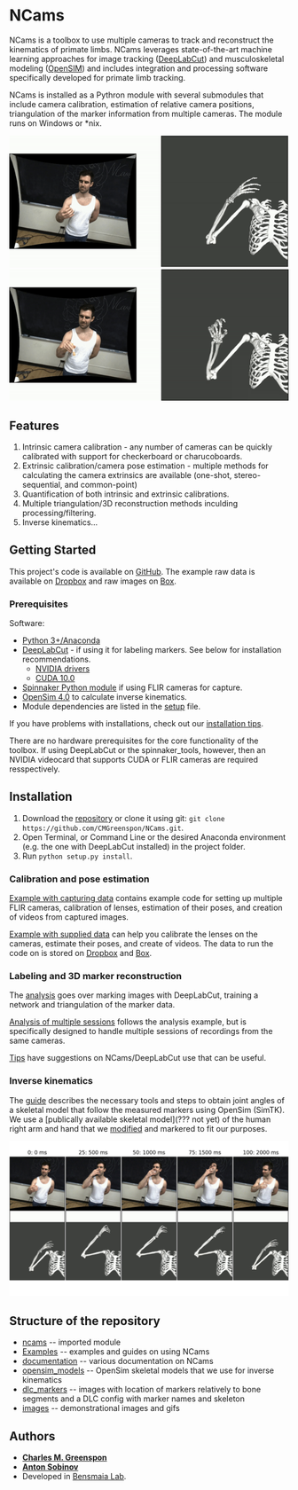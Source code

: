 # NCams

NCams is a toolbox to use multiple cameras to track and reconstruct the kinematics of primate limbs. NCams leverages state-of-the-art machine learning approaches for image tracking ([DeepLabCut](http://www.mousemotorlab.org/deeplabcut)) and musculoskeletal modeling ([OpenSIM](https://simtk-confluence.stanford.edu:8443/display/OpenSim/OpenSim+Documentation)) and includes integration and processing software specifically developed for primate limb tracking.

NCams is installed as a Pythron module with several submodules that include camera calibration, estimation of relative camera positions, triangulation of the marker information from multiple cameras. The module runs on Windows or *nix.

![Dr. Greenspon eating a marshmellow](images/marshmallow_cropped.gif) ![Dr. Greenspon writing](images/pen_cropped.gif)

## Features
1. Intrinsic camera calibration - any number of cameras can be quickly calibrated with support for checkerboard or charucoboards. 
2. Extrinsic calibration/camera pose estimation - multiple methods for calculating the camera extrinsics are available (one-shot, stereo-sequential, and common-point)
3. Quantification of both intrinsic and extrinsic calibrations.
4. Multiple triangulation/3D reconstruction methods inculding processing/filtering.
5. Inverse kinematics...

## Getting Started

This project's code is available on [GitHub](https://github.com/CMGreenspon/NCams). The example raw data is available on [Dropbox](https://www.dropbox.com/sh/lrc2sik1kxlujgi/AACBH2y36wfbjzUre85rEl4ea) and raw images on [Box](https://uchicago.app.box.com/s/glgee9o0katg9cvr7t5tjeygne3rs9on).

### Prerequisites

Software:
- [Python 3+/Anaconda](https://www.anaconda.com/products/individual)
- [DeepLabCut](https://github.com/AlexEMG/DeepLabCut/blob/master/docs/installation.md) - if using it for labeling markers. See below for installation recommendations.
    - [NVIDIA drivers](https://www.nvidia.com/download/index.aspx)
    - [CUDA 10.0](https://developer.nvidia.com/cuda-downloads)
- [Spinnaker Python module](https://flir.app.boxcn.net/v/SpinnakerSDK/folder/68522911814) if using FLIR cameras for capture.
- [OpenSim 4.0](https://simtk.org/frs/index.php?group_id=91#package_id319) to calculate inverse kinematics.
- Module dependencies are listed in the [setup](setup.py) file.

If you have problems with installations, check out our [installation tips](documentation/installation.md).

There are no hardware prerequisites for the core functionality of the toolbox. If using DeepLabCut or the spinnaker_tools, however, then an NVIDIA videocard that supports CUDA or FLIR cameras are required resspectively.

## Installation

1. Download the [repository](https://github.com/CMGreenspon/NCams) or clone it using git: `git clone https://github.com/CMGreenspon/NCams.git`.
2. Open Terminal, or Command Line or the desired Anaconda environment (e.g. the one with DeepLabCut installed) in the project folder.
3. Run `python setup.py install`.

### Calibration and pose estimation

[Example with capturing data](Examples/example_with_recording_data.py) contains example code for setting up multiple FLIR cameras, calibration of lenses, estimation of their poses, and creation of videos from captured images.

[Example with supplied data](Examples/example_with_supplied_data.py) can help you calibrate the lenses on the cameras, estimate their poses, and create of videos. The data to run the code on is stored on [Dropbox](https://www.dropbox.com/sh/lrc2sik1kxlujgi/AACBH2y36wfbjzUre85rEl4ea) and [Box](https://uchicago.app.box.com/s/glgee9o0katg9cvr7t5tjeygne3rs9on).

### Labeling and 3D marker reconstruction

The [analysis](Examples/analysis.py) goes over marking images with DeepLabCut, training a network and triangulation of the marker data.

[Analysis of multiple sessions](Examples/analysis_multiple_sessions.py) follows the analysis example, but is specifically designed to handle multiple sessions of recordings from the same cameras.

[Tips](documentation/tips.md) have suggestions on NCams/DeepLabCut use that can be useful.

### Inverse kinematics

The [guide](Examples/inverse_kinematic_guide.py) describes the necessary tools and steps to obtain joint angles of a skeletal model that follow the measured markers using OpenSim (SimTK). We use a [publically available skeletal model](??? not yet) of the human right arm and hand that we [modified](opensim_models) and markered to fit our purposes.

![Dr. Greenspon eating a marshmallow, stills](images/marshmallow.png)

## Structure of the repository

- [ncams](ncams) -- imported module
- [Examples](Examples) -- examples and guides on using NCams
- [documentation](documentation) -- various documentation on NCams
- [opensim_models](opensim_models) -- OpenSim skeletal models that we use for inverse kinematics
- [dlc_markers](dlc_markers) -- images with location of markers relatively to bone segments and a DLC config with marker names and skeleton
- [images](images) -- demonstrational images and gifs

## Authors

- [**Charles M. Greenspon**](https://github.com/CMGreenspon)
- [**Anton Sobinov**](https://github.com/nishbo)
- Developed in [Bensmaia Lab](http://bensmaialab.org/).
